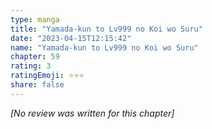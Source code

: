 ```yaml
---
type: manga
title: "Yamada-kun to Lv999 no Koi wo Suru"
date: "2023-04-15T12:15:42"
name: "Yamada-kun to Lv999 no Koi wo Suru"
chapter: 59
rating: 3
ratingEmoji: ⭐️⭐️⭐️
share: false
---
```


_[No review was written for this chapter]_
